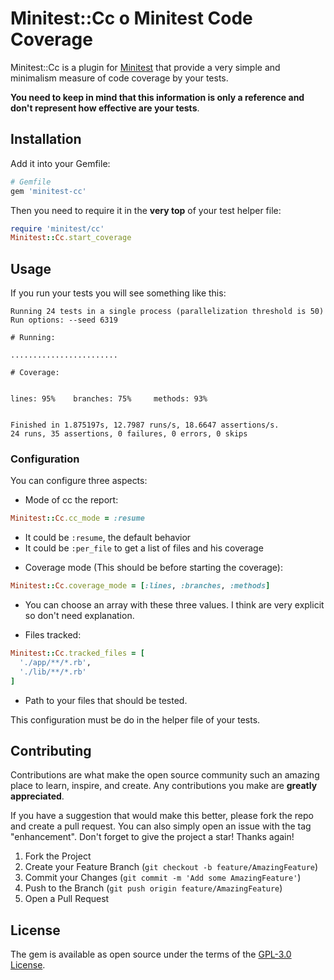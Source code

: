 # Minitest::Cc o Minitest Code Coverage

Minitest::Cc is a plugin for [Minitest](https://github.com/minitest/minitest) that provide a very simple and minimalism measure of code coverage by your tests.

**You need to keep in mind that this information is only a reference and don't represent how effective are your tests**.


## Installation

Add it into your Gemfile:
```ruby
# Gemfile
gem 'minitest-cc'
```

Then you need to require it in the **very top** of your test helper file:

```ruby
require 'minitest/cc'
Minitest::Cc.start_coverage

```

## Usage

If you run your tests you will see something like this:

```
Running 24 tests in a single process (parallelization threshold is 50)
Run options: --seed 6319

# Running:

........................

# Coverage:


lines: 95%    branches: 75%     methods: 93%


Finished in 1.875197s, 12.7987 runs/s, 18.6647 assertions/s.
24 runs, 35 assertions, 0 failures, 0 errors, 0 skips
```

### Configuration

You can configure three aspects:

* Mode of cc the report:
```ruby
Minitest::Cc.cc_mode = :resume
```
  - It could be `:resume`, the default behavior
  - It could be `:per_file` to get a list of files and his coverage


* Coverage mode (This should be before starting the coverage):
```ruby
Minitest::Cc.coverage_mode = [:lines, :branches, :methods]
```
  - You can choose an array with these three values. I think are very explicit so don't need explanation.

* Files tracked:
```ruby
Minitest::Cc.tracked_files = [
  './app/**/*.rb',
  './lib/**/*.rb'
]
```
  - Path to your files that should be tested.

This configuration must be do in the helper file of your tests.


## Contributing

Contributions are what make the open source community such an amazing place to learn, inspire, and create. Any contributions you make are **greatly appreciated**.

If you have a suggestion that would make this better, please fork the repo and create a pull request. You can also simply open an issue with the tag "enhancement".
Don't forget to give the project a star! Thanks again!

1.  Fork the Project
2.  Create your Feature Branch (`git checkout -b feature/AmazingFeature`)
3.  Commit your Changes (`git commit -m 'Add some AmazingFeature'`)
4.  Push to the Branch (`git push origin feature/AmazingFeature`)
5.  Open a Pull Request

## License

The gem is available as open source under the terms of the [GPL-3.0 License](https://www.github.com/a-chacon/minitest-cc/blob/main/LICENSE).
